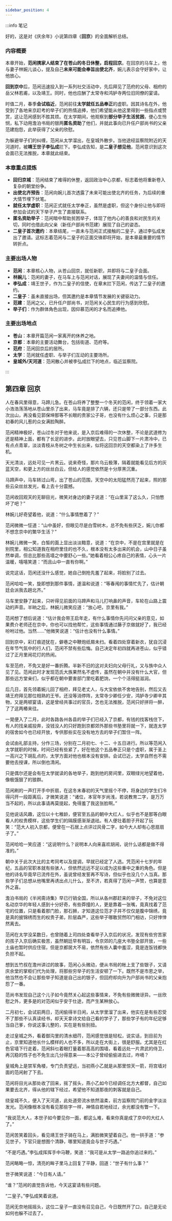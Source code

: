 ```yaml
---
sidebar_position: 4
---
```


:::info 笔记

好的，这是对《庆余年》小说第四章《**回京**》的全面解析总结。

### 内容概要

本章开始，**范闲携家人结束了在苍山的冬日休整，启程回京**。在回京的马车上，他与妻子林婉儿谈心，提及自己**未来可能会奉旨出使北齐**，婉儿表示会守好家中，让他放心。

**回到京中**后，范闲迅速投入到一系列社交活动中，先后拜见了范府的父母、相府的岳父林若甫，以及靖王。同时，他也应酬了太常寺和鸿胪寺两位旧同僚的宴请。

时值二月，春季**会试临近**，范闲前往**太学就任五品奉正**的虚职。因其诗名在外，他受到了各地来京赶考的举子们的热情追捧，他们希望能从他这里得到一些指点或赞赏，这让范闲感到不胜其烦。在太学期间，他观察到**部分举子生活贫困**，便心生怜悯，私下动用澹泊书局的银两**匿名资助**了他们，并就此事向已升任户部尚书的父亲范建抱怨，此举获得了父亲的欣慰。

为躲避举子们的纠缠，范闲从太学溜出，在皇城外散步。当他途经监察院附近的天河道时，被**靖王世子李弘成**拦下。李弘成告知，是**二皇子想见他**，范闲意识到这次会面已无法推脱，本章就此结束。

### 本章重点提炼

*   **回归京城**：范闲结束了难得的休整，返回政治中心京都，标志着他将重新卷入复杂的朝堂纷争。
*   **出使北齐预告**：范闲向婉儿首次透露了未来可能出使北齐的任务，为后续的重大情节埋下伏笔。
*   **就任太学虚职**：范闲正式就任太学奉正，虽然是虚职，但这个身份让他与即将参加会试的天下举子产生了直接联系。
*   **匿名资助举子**：范闲暗中帮助贫困举子，体现了他内心的善良和对民生的关切，同时也借此向父亲（新任户部尚书范建）展现了自己的姿态。
*   **二皇子首次邀约**：本章结尾，一直未与范闲正式接触的二皇子，通过李弘成发出了邀请。这标志着范闲与二皇子的正面交锋即将开始，是本章最重要的情节转折点。

### 主要出场人物

*   **范闲**：本章核心人物，从苍山回京，就任新职，并即将与二皇子会面。
*   **林婉儿**：范闲的妻子，在马车上与范闲对话，展现了夫妻间的温情与信任。
*   **李弘成**：靖王世子，作为二皇子的信使，在章末拦下范闲，传达了二皇子的邀约。
*   **二皇子**：虽未直接出场，但其邀约是本章情节发展的关键驱动力。
*   **范建**：范闲之父，已升任户部尚书，对范闲关心民生的行为感到欣慰。
*   **举子们**：作为群体角色出现，因仰慕范闲的才名而追捧他。

### 主要出场地点

*   **苍山**：本章开篇范闲一家离开的休养之地。
*   **京都**：本章的主要活动舞台，包括街道、范府等。
*   **范府**：范闲回京后的居所。
*   **太学**：范闲就任虚职、与举子们互动的主要场所。
*   **皇城外/天河道**：范闲散心并被李弘成拦下的地点，临近监察院。

:::

## 第四章 **回京**

人在春风里得意，马蹄儿急。在苍山将养了整整一个冬天的范闲，终于领着一家大小浩浩荡荡地从苍山里杀了出来，马车竟是排了六辆，还只是带了一部分东西。此次出山，再没看见郭保坤那等不长眼的贵家公子哥，也没有什么烦心之事，只是那初春的风儿惹的众女满脸陶醉。

范闲精神极好，苍山过冬对于他来说，是入京后难得的一次休整，不论是武道修为还是精神上面，都有了长足的进步。此时放眼望去，只见苍山脚下一片肃冷中，已有点点青翠，淡淡青枝从冬树之中生长出来，似将这回京的天空都染上了许多生机。

天光清淡，远处可见一片黑云。说来奇怪，那片乌云极薄，隔着就能看见后方的灰蓝天空，和更上方的丝丝白云，但给人的感觉依然是十分厚黑沉重。

马蹄声中，马车转过山弯，出了苍山的范围，天空中的太阳猛然亮了起来，照的那些云朵丝丝发光，看上去十分震撼。

范闲收回观天的无聊目光，微笑对身边的妻子说道：“在山里呆了这么久，只怕憋坏了吧？”

林婉儿好奇望着他，说道：“什么事情憋着了？”

范闲微微一怔道：“山中虽好，但眼见尽是白雪树木，总不免有些厌乏，婉儿你都不想念京中的繁华生活？”

林婉儿微微一笑，白皙的面上显出淡淡黯意，说道：“在京中，不是在宫里就是在别院里，相公知道我在相府里住的也不久，根本没有太多出来的机会，山中日子虽然单调，但总比那些高墙之中要舒心一些。”她看着相公心疼自己的表情，心头一片温暖，嘻嘻笑道：“而且山中一直有你啊。”

说完这话，范闲还没什么感觉，她自己倒抢先羞了起来，将脸别了过去。

范闲哈哈一笑，旋即想到那件事情，遂温和说道：“等春闱的事情忙先了，估计朝廷会派我去趟北齐。”

马车里安静了起来，只听得见前面的马蹄声和马儿打响鼻的声音，车轮在山路上震动的声音。半晌之后，林婉儿微笑应道：“放心吧，京里有我。”

范闲想了想后说道：“估计我会带王启年走，有什么事情你先问问父亲的意见，如果费介老师还在京中，你也可以找他帮忙，这些事情通过藤子京做就好了，我已经吩咐过他。当然……”他微笑说道：“估计也没有什么事情。”

回到京中，彩灯痕迹犹在，僻巷之中鞭炮纸屑未扫。看着四处穿着新衣，犹自沉浸在年节气氛中的行人们，范闲不禁有些后悔。自己决定年初四就再进苍山，似乎错过了正月里闹花灯的热闹。

车至范府，不免又是好一番折腾。半新不旧的这对夫妇向父母行礼，又与族中众人见了见。范闲此时才发现范氏大族果然名不虚传，虽然在朝中并没有什么大官，但那些远方堂亲们，似乎都在朝中要害部门里吃着肥饷，一个个活得挺滋润。

后几日，首先领着婉儿回了相府，拜见老丈人，与大宝依依不舍地告别，然后又去靖王府拜见那位相熟的王爷。还没等消停阵，太常寺少卿任少安，鸿胪寺少卿辛其物，又是两顿宴请，这是曾经共事过的官员，怎也无法推脱，范闲只好拼将一醉，了了这两樁来往。

一晃便入了二月，此时各路各州各县的举子们已经入了京都，有钱的找客栈住下，有人的找亲戚投奔，没钱没人的只好跑到京都郊外那些书塾里将就一下，就连太学的宿舍如今也已经开放，专供那些实在没有地方去的举子们暂住一阵。

会试由礼部主持，分作三场，分别在二月初七、十二、十五日进行。所以等范闲入太学就职的时候，时间已经有些紧了，好在他这个五品奉正只是个虚职，属于圣上一高兴之下胡乱点的，太学方面对他也根本没有安排。会试已近，太学自然也不需要他去授课，所以倒也清闲。

只是偶尔还是会有在太学就读的各地举子，跑到他的房间里，双眼绿光地望着他，像极饿狠了的狼群。

范闲刷的一声打开手中折扇，在这冬末春初的天气里摇个不停，将身边的学生们冷得闪开一段距离后，才微笑说道：“诸位，本官年岁尚浅，若说教育二字，是万万当不起的，所以此事请再莫提起，免得羞了我这张脸啊。”

见他说话风趣，这位以十七稚龄，便官至五品的朝中大红人，似乎也不是那等白眼看人的权贵模样，这些学生们的隔膜感渐渐退祛。有人便壮着胆子开起了玩笑：“范大人初入京都，便曾在一石居上点评过风骨二字，如今大人却有心思扇扇子了。”

范闲哈哈一笑应道：“这说明什么？说明本人向来喜欢胡闹，说什么话都是做不得准的。”

朝中关于此次大比的主考同考以及提调，早就已经定了人选。凭范闲十七岁的年纪，五品的官职本就有些骇人，但依然远远不足以成为这些重中之重的角色。但是他的诗名毕竟早已流传在外，虽说曾经发誓再不写诗，但似乎也没几个人当真。那些学子们总想从他嘴里再诱出点儿什么，至不济，若真得了范闲一声赞，也算是意外之喜。

澹泊书局的《半闲斋诗集》早已行销全国，所以从各州郡赶来的举子，不免对这位名动京华的年轻人感到十分好奇，有些莽撞的人，更是靠着一张嘴，竟真找着了范宅的位置，只是看着那门脸，那石狮，才知道这位范才子并不仅仅是腹中锦绣，竟是真的披锦绣而生的权贵子弟，阶层森严，这些举子哪敢贸然叩门相访，只好悻悻然离去。

范闲在太学没呆数日，也曾随着上司四处查看举子入京后的状况，发现有些穷苦家的孩子入京后确实极苦，虽然朝廷早有明旨，令京郊的几座大书塾全部开放，一些土庙也暂时供应住宿，但是京都居大不易，依然有些人囊中羞涩，竟是连饭钱都快负担不起。

想到五竹叔在澹州讲过的故事，范闲心头微动，便从书局的帐上支了些银子，又请庆余堂的掌柜们代为处理，将那些穷举子的生活安顿了一下。既然不是市恩之举，他当然也不会让那些举子知道是自己出的银子，但回府却向升为户部尚书的父亲抱怨了一番。

范尚书发现自己这个儿子如今竟然关心起这些事情来，不免有些微微讶异。一丝欣慰之外，更多是的对范闲似乎安于仕途，而产生某种放心。

二月初七，会试前两日，范闲偷得半日闲，从太学里溜了出来，他实在是有些忍受不了那些不认真读经书，却天天拿诗文给自己看的学子了，那些学子有的年纪足够当自己爹，你说这事儿整的，实在是有些别扭。

走过皇城之外，看着御沟里的清水细荇，范闲感觉很是轻松，说实话，到目前为止，京里知道他长什么模样的人也不多，所以走在大街上，很是舒服。尤其是在红色官墙下行走着，范闲斜乜着眼打量着那高高的围墙，看着远处一片肃武的侍卫，再沉稳的性子也不免生出几分得意来——本公子曾经偷偷进去过，咋嘀？

皇城角上是禁军角楼，专门负责望远，当初燕小乙就是从那里惊天一箭，将宫墙对面的范闲射了下去。

范闲将目光从那处收了回来，摇了摇头，燕小乙如今已经调任北方大都督，自己如果要去北齐，得从他的辖下经过，希望他不知道那夜的刺客就是自己。

绕皇城不久，便入了天河道，此处道旁流水依然温柔，前方监察院门前的金字淡淡发光。范闲像根本没有看见那些字一样，神情自若地经过，余光都没有瞥一下。

“我说范大人，本世子如今要见你一面，都这么难，看来你真是成了京中的大红人了。”

范闲苦笑着回头，看见靖王世子骑在马上，满脸微笑望着自己。他一拱手道：“参见世子，下官只是想图个清静，哪里知道竟会与世子巧遇。”

“不是巧遇。”李弘成挥挥手中马鞭，笑道：“我可是从太学一路追你追过来的。”

范闲略略一惊，清亮的眸子里马上回复了平静，回道：“世子有什么事？”

世子微笑说道：“今日有人请。”

“谁？”范闲的直觉告诉他，今天这宴请有些问题。

“二皇子。”李弘成笑着说道。

范闲无奈地摇摇头，这位二皇子一直没有召见自己，今日既然开了口，自己是无论如何也躲不过去了。

